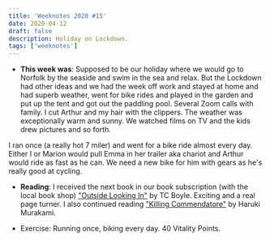 ```yaml
---
title: 'Weeknotes 2020 #15'
date: 2020-04-12
draft: false
description: Holiday on Lockdown.
tags: ['weeknotes']
---
```


- **This week was**: Supposed to be our holiday where we would go to Norfolk by the seaside and swim in the sea and relax. But the Lockdown had other ideas and we had the week off work and stayed at home and had superb weather, went for bike rides and played in the garden and put up the tent and got out the paddling pool. Several Zoom calls with family. I cut Arthur and my hair with the clippers. The weather was exceptionally warm and sunny. We watched films on TV and the kids drew pictures and so forth.

I ran once (a really hot 7 miler) and went for a bike ride almost every day. Either I or Marion would pull Emma in her trailer aka chariot and Arthur would ride as fast as he can. We need a new bike for him with gears as he's really good at cycling.

- **Reading**: I received the next book in our book subscription (with the local book shop) ["Outside Looking In"](https://www.goodreads.com/book/show/39854442-outside-looking-in) by TC Boyle. Exciting and a real page turner. I also continued reading ["Killing Commendatore"](https://www.goodreads.com/book/show/38820047-killing-commendatore) by Haruki Murakami.

- Exercise: Running once, biking every day. 40 Vitality Points.


